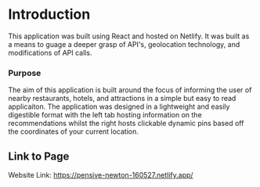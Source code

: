 # Introduction

This application was built using React and hosted on Netlify. It was built as a means to guage a deeper grasp of API's, geolocation technology, and modifications of API calls. 

### Purpose 

The aim of this application is built around the focus of informing the user of nearby restaurants, hotels, and attractions in a simple but easy to read applicaiton. The application was designed in  a lightweight and easily digestible format with the left tab hosting information on the recommendations whilst the right hosts clickable dynamic pins based off the coordinates of your current location. 

## Link to Page

Website Link: https://pensive-newton-160527.netlify.app/





